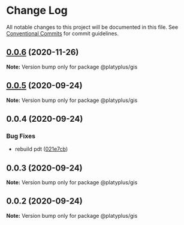 # Change Log

All notable changes to this project will be documented in this file.
See [Conventional Commits](https://conventionalcommits.org) for commit guidelines.

## [0.0.6](https://github.com/platyplus/platyplus/compare/@platyplus/gis@0.0.5...@platyplus/gis@0.0.6) (2020-11-26)

**Note:** Version bump only for package @platyplus/gis





## [0.0.5](https://github.com/platyplus/platyplus/compare/@platyplus/gis@0.0.4...@platyplus/gis@0.0.5) (2020-09-24)

**Note:** Version bump only for package @platyplus/gis





## 0.0.4 (2020-09-24)


### Bug Fixes

* rebuild pdt ([021e7cb](https://github.com/platyplus/platyplus/commit/021e7cb617ad0fe251d134395196050f64c72d08))





## 0.0.3 (2020-09-24)

**Note:** Version bump only for package @platyplus/gis





## 0.0.2 (2020-09-24)

**Note:** Version bump only for package @platyplus/gis

